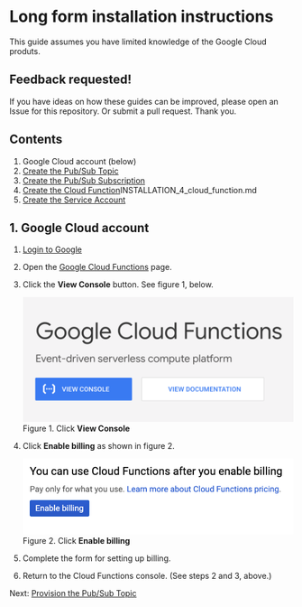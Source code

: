# Long form installation instructions

This guide assumes you have limited knowledge of the
Google Cloud produts.

## Feedback requested!
If you have ideas on how these guides can be improved,
please open an Issue for this repository. Or submit a 
pull request. Thank you.

## Contents
1. Google Cloud account (below)
1. [Create the Pub/Sub Topic](docs/INSTALLATION_2_pub_sub_topic.md)
1. [Create the Pub/Sub Subscription](docs/INSTALLATION_3_pub_sub_subscription.md)
1. [Create the Cloud Function](docs/)INSTALLATION_4_cloud_function.md
1. [Create the Service Account](docs/INSTALLATION_5_svc_account_credentials.md)

## 1. Google Cloud account

1. [Login to Google](https://myaccount.google.com/)
1. Open the 
   [Google Cloud Functions](https://cloud.google.com/functions/)
   page.
1. Click the **View Console** button. 
   See figure 1, below.

   ![View console](docs/01._cloud_functions_View_Console.png)
   Figure 1. Click **View Console**

1. Click **Enable billing** as shown in 
   figure 2.

   ![Enable billing](docs/02._Enable_billing_button.png)
   Figure 2. Click **Enable billing**
1. Complete the form for setting up
   billing.

1. Return to the Cloud Functions console.
   (See steps 2 and 3, above.)

Next: [Provision the Pub/Sub Topic](docs/INSTALLATION_2_pub_sub_topic.md)
